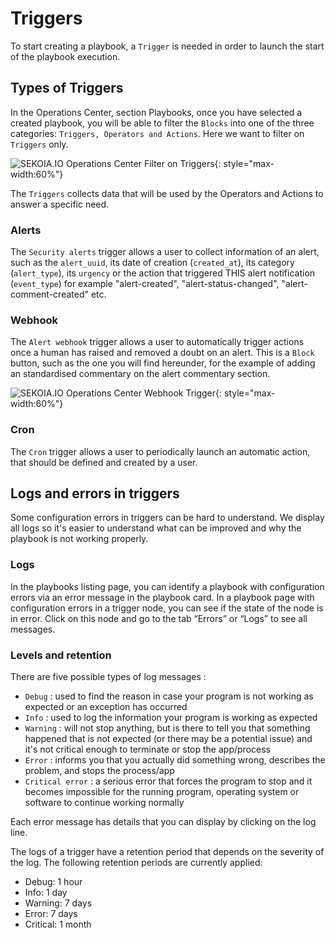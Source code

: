 # Triggers

To start creating a playbook, a `Trigger` is needed in order to launch the start of the playbook execution.

## Types of Triggers

In the Operations Center, section Playbooks, once you have selected a created playbook, you will be able to filter the `Blocks` into one of the three categories: `Triggers, Operators and Actions`. Here we want to filter on `Triggers` only.

![SEKOIA.IO Operations Center Filter on Triggers](/assets/operation_center/playbooks/filter_triggers.png){: style="max-width:60%"}

The `Triggers` collects data that will be used by the Operators and Actions to answer a specific need.

### Alerts

The `Security alerts` trigger allows a user to collect information of an alert, such as the `alert_uuid`, its date of creation (`created_at`), its category (`alert_type`), its `urgency` or the action that triggered THIS alert notification (`event_type`) for example "alert-created", "alert-status-changed", "alert-comment-created" etc.

### Webhook

The `Alert webhook` trigger allows a user to automatically trigger actions once a human has raised and removed a doubt on an alert.
This is a `Block` button, such as the one you will find hereunder, for the example of adding an standardised commentary on the alert commentary section.

![SEKOIA.IO Operations Center Webhook Trigger](/assets/operation_center/playbooks/web_hook.gif){: style="max-width:60%"}

### Cron

The `Cron` trigger allows a user to periodically launch an automatic action, that should be defined and created by a user.

## Logs and errors in triggers

Some configuration errors in triggers can be hard to understand. We display all logs so it's easier to understand what can be improved and why the playbook is not working properly.

### Logs

In the playbooks listing page, you can identify a playbook with configuration errors via an error message in the playbook card.
In a playbook page with configuration errors in a trigger node, you can see if the state of the node is in error.
Click on this node and go to the tab “Errors” or “Logs” to see all messages.

### Levels and retention

There are five possible types of log messages :
* `Debug` : used to find the reason in case your program is not working as expected or an exception has occurred
* `Info` : used to log the information your program is working as expected
* `Warning` : will not stop anything, but is there to tell you that something happened that is not expected (or there may be a potential issue) and it's not critical enough to terminate or stop the app/process
* `Error` : informs you that you actually did something wrong, describes the problem, and stops the process/app
* `Critical error` : a serious error that forces the program to stop and it becomes impossible for the running program, operating system or software to continue working normally

Each error message has details that you can display by clicking on the log line.

The logs of a trigger have a retention period that depends on the severity of the log. The following retention periods are currently applied:
* Debug: 1 hour
* Info: 1 day
* Warning: 7 days
* Error: 7 days
* Critical: 1 month
